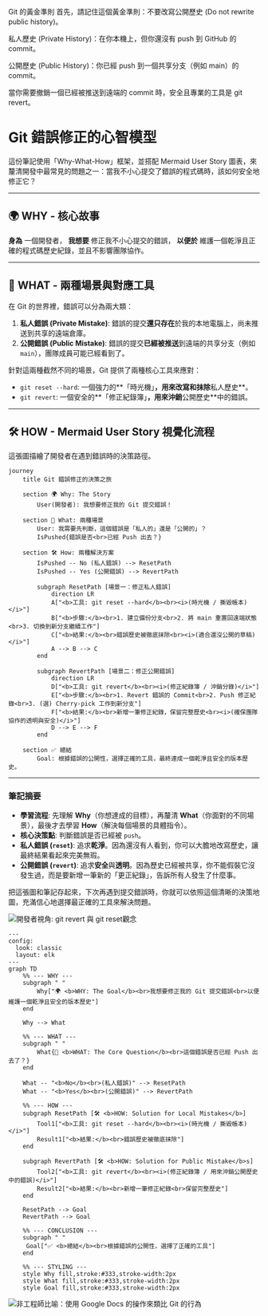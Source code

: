 Git 的黃金準則
首先，請記住這個黃金準則：不要改寫公開歷史 (Do not rewrite public history)。

私人歷史 (Private History)：在你本機上，但你還沒有 push 到 GitHub 的 commit。

公開歷史 (Public History)：你已經 push 到一個共享分支（例如 main）的 commit。

當你需要撤銷一個已經被推送到遠端的 commit 時，安全且專業的工具是 git revert。

# Git 錯誤修正的心智模型

這份筆記使用「Why-What-How」框架，並搭配 Mermaid User Story 圖表，來釐清開發中最常見的問題之一：當我不小心提交了錯誤的程式碼時，該如何安全地修正它？

---

## 🌍 WHY - 核心故事

**身為** 一個開發者，
**我想要** 修正我不小心提交的錯誤，
**以便於** 維護一個乾淨且正確的程式碼歷史紀錄，並且不影響團隊協作。

---

## 🧩 WHAT - 兩種場景與對應工具

在 Git 的世界裡，錯誤可以分為兩大類：

1.  **私人錯誤 (Private Mistake)**: 錯誤的提交**還只存在**於我的本地電腦上，尚未推送到共享的遠端倉庫。
2.  **公開錯誤 (Public Mistake)**: 錯誤的提交**已經被推送**到遠端的共享分支（例如 `main`），團隊成員可能已經看到了。

針對這兩種截然不同的場景，Git 提供了兩種核心工具來應對：

- `git reset --hard`: 一個強力的**「時光機」**，用來改寫和抹除**私人歷史**。
- `git revert`: 一個安全的**「修正紀錄簿」**，用來沖銷**公開歷史**中的錯誤。

---

## 🛠️ HOW - Mermaid User Story 視覺化流程

這張圖描繪了開發者在遇到錯誤時的決策路徑。

```mermaid
journey
    title Git 錯誤修正的決策之旅

    section 🌍 Why: The Story
        User(開發者): 我想要修正我的 Git 提交錯誤！

    section 🧩 What: 兩種場景
        User: 我需要先判斷，這個錯誤是「私人的」還是「公開的」？
        IsPushed{錯誤是否<br>已經 Push 出去？}

    section 🛠️ How: 兩種解決方案
        IsPushed -- No (私人錯誤) --> ResetPath
        IsPushed -- Yes (公開錯誤) --> RevertPath

        subgraph ResetPath [場景一：修正私人錯誤]
            direction LR
            A["<b>工具: git reset --hard</b><br><i>(時光機 / 撕毀帳本)</i>"]
            B["<b>步驟:</b><br>1. 建立備份分支<br>2. 將 main 重置回遠端狀態<br>3. 切換到新分支繼續工作"]
            C["<b>結果:</b><br>錯誤歷史被徹底抹除<br><i>(適合還沒公開的草稿)</i>"]
            A --> B --> C
        end

        subgraph RevertPath [場景二：修正公開錯誤]
            direction LR
            D["<b>工具: git revert</b><br><i>(修正紀錄簿 / 沖銷分錄)</i>"]
            E["<b>步驟:</b><br>1. Revert 錯誤的 Commit<br>2. Push 修正紀錄<br>3. (選) Cherry-pick 工作到新分支"]
            F["<b>結果:</b><br>新增一筆修正紀錄，保留完整歷史<br><i>(確保團隊協作的透明與安全)</i>"]
            D --> E --> F
        end

    section ✅ 總結
        Goal: 根據錯誤的公開性，選擇正確的工具，最終達成一個乾淨且安全的版本歷史。

```

---

### 筆記摘要

- **學習流程**: 先理解 **Why**（你想達成的目標），再釐清 **What**（你面對的不同場景），最後才去學習 **How**（解決每個場景的具體指令）。
- **核心決策點**: 判斷錯誤是否已經被 `push`。
- **私人錯誤 (`reset`)**: 追求**乾淨**。因為還沒有人看到，你可以大膽地改寫歷史，讓最終結果看起來完美無瑕。
- **公開錯誤 (`revert`)**: 追求**安全**與**透明**。因為歷史已經被共享，你不能假裝它沒發生過，而是要新增一筆新的「更正紀錄」，告訴所有人發生了什麼事。

把這張圖和筆記存起來，下次再遇到提交錯誤時，你就可以依照這個清晰的決策地圖，充滿信心地選擇最正確的工具來解決問題。

![**開發者視角**: git revert 與 git reset觀念](../assets/assets\mermaid-diagram-2025-10-06-git-revert-and-git-reset.png)

```
---
config:
  look: classic
  layout: elk
---
graph TD
    %% --- WHY ---
    subgraph " "
        Why["🌍 <b>WHY: The Goal</b><br>我想要修正我的 Git 提交錯誤<br>以便維護一個乾淨且安全的版本歷史"]
    end

    Why --> What

    %% --- WHAT ---
    subgraph " "
        What{🧩 <b>WHAT: The Core Question</b><br>這個錯誤是否已經 Push 出去了？}
    end

    What -- "<b>No</b><br>(私人錯誤)" --> ResetPath
    What -- "<b>Yes</b><br>(公開錯誤)" --> RevertPath

    %% --- HOW ---
    subgraph ResetPath [🛠️ <b>HOW: Solution for Local Mistakes</b>]
        Tool1["<b>工具: git reset --hard</b><br><i>(時光機 / 撕毀帳本)</i>"]
        Result1["<b>結果:</b><br>錯誤歷史被徹底抹除"]
    end

    subgraph RevertPath [🛠️ <b>HOW: Solution for Public Mistake</b>s]
        Tool2["<b>工具: git revert</b><br><i>(修正紀錄簿 / 用來沖銷公開歷史中的錯誤)</i>"]
        Result2["<b>結果:</b><br>新增一筆修正紀錄<br>保留完整歷史"]
    end

    ResetPath --> Goal
    RevertPath --> Goal

    %% --- CONCLUSION ---
    subgraph " "
     Goal["✅ <b>總結</b><br>根據錯誤的公開性，選擇了正確的工具"]
    end

    %% --- STYLING ---
    style Why fill,stroke:#333,stroke-width:2px
    style What fill,stroke:#333,stroke-width:2px
    style Goal fill,stroke:#333,stroke-width:2px
```

![**非工程師比喻**：使用 Google Docs 的操作來類比 Git 的行為](../assets/assets\mermaid-diagram-2025-10-06-git-revert-and-git-reset-v2.png)

```

```
